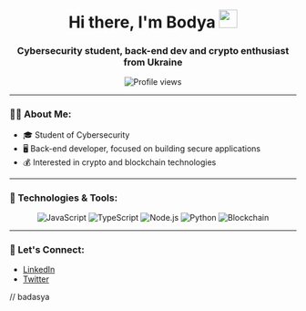 <h1 align="center">Hi there, I'm Bodya
<img src="https://i.pinimg.com/originals/0e/8f/75/0e8f7506fa5c6f140d5b83cd8e8c9b98.gif" height="32"/>
</h1>

<h3 align="center">Cybersecurity student, back-end dev and crypto enthusiast from Ukraine</h3>

<p align="center">
  <img src="https://komarev.com/ghpvc/?username=your-username&color=brightgreen" alt="Profile views" />
</p>

---

### 👨‍💻 About Me:
- 🎓 Student of Cybersecurity
- 🖥️ Back-end developer, focused on building secure applications
- 💰 Interested in crypto and blockchain technologies

---

### 🔧 Technologies & Tools:

<p align="center">
 <img src="https://img.shields.io/badge/JavaScript-%23F7DF1E.svg?style=for-the-badge&logo=javascript&logoColor=black" alt="JavaScript">
<img src="https://img.shields.io/badge/TypeScript-%23007ACC.svg?style=for-the-badge&logo=typescript&logoColor=white" alt="TypeScript">
<img src="https://img.shields.io/badge/Node.js-%23339933.svg?style=for-the-badge&logo=nodedotjs&logoColor=white" alt="Node.js">
<img src="https://img.shields.io/badge/Python-%233776AB.svg?style=for-the-badge&logo=python&logoColor=white" alt="Python">
<img src="https://img.shields.io/badge/Blockchain-%23007b5e.svg?style=for-the-badge&logo=ethereum&logoColor=white" alt="Blockchain">
</p>


---

### 🤝 Let's Connect:
- [LinkedIn](https://www.linkedin.com/in/badasya)
- [Twitter](https://x.com/0xbadasya)

// badasya
